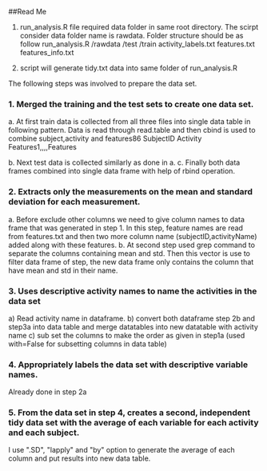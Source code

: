 ##Read Me
1. run_analysis.R file required data folder in same root directory. The scirpt consider data folder name is rawdata. Folder structure should be as follow
run_analysis.R
/rawdata
  /test
  /train
  activity_labels.txt
  features.txt
  features_info.txt

2. script will generate tidy.txt data into same folder of run_analysis.R

The following steps was involved to prepare the data set.

### 1.  Merged the training and the test sets to create one data set.
     
a. At first train data is collected from all three files into single data table in following pattern. Data is read through read.table and then cbind is used to combine subject,activity and features86
SubjectID  Activity  Features1,,,,Features

b.	Next test data is collected similarly as done in a.
c.	Finally both data frames combined into single data frame with help of rbind operation.

### 2.	Extracts only the measurements on the mean and standard deviation for each measurement. 
a.	Before exclude other columns we need to give column names to data frame that was generated in step 1. In this step, feature names are read from features.txt and then two more column name (subjectID,activityName)  added along with these features.
b.	At second step used grep command to separate the columns containing mean and std. Then this vector is use to filter data frame of step, the new data frame only contains the column that have mean and std in their name.

### 3.	Uses descriptive activity names to name the activities in the data set
a)	Read activity name in dataframe.
b)	convert both dataframe step 2b and  step3a into data table and merge datatables  into new datatable with activity name
c)	sub set the columns to make the order as given in step1a (used with=False for subsetting columns in data table)

### 4.	Appropriately labels the data set with descriptive variable names. 
Already done in step 2a

### 5.	From the data set in step 4, creates a second, independent tidy data set with the average of each variable for each activity and each subject.

I use ".SD", "lapply" and "by" option to generate the average of each column and put results into new data table.
  